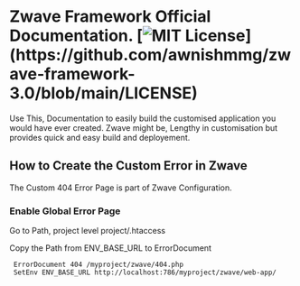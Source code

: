 
# Zwave Framework Official Documentation. [![MIT License](https://img.shields.io/apm/l/atomic-design-ui.svg?)](https://github.com/awnishmmg/zwave-framework-3.0/blob/main/LICENSE)
Use This, Documentation to easily build the customised application you would have ever created.
Zwave might be, Lengthy in customisation but provides
quick and easy build and deployement.

## How to Create the Custom Error in Zwave

The Custom 404 Error Page is part of Zwave Configuration.
### Enable Global Error Page
Go to Path, project level 
project/.htaccess

Copy the Path from ENV_BASE_URL to ErrorDocument
```
 ErrorDocument 404 /myproject/zwave/404.php
 SetEnv ENV_BASE_URL http://localhost:786/myproject/zwave/web-app/
```
    

